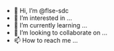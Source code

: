 - 👋 Hi, I’m @flse-sdc
- 👀 I’m interested in ...
- 🌱 I’m currently learning ...
- 💞️ I’m looking to collaborate on ...
- 📫 How to reach me ...

<!---
flse-sdc/flse-sdc is a ✨ special ✨ repository because its `README.md` (this file) appears on your GitHub profile.
You can click the Preview link to take a look at your changes.
--->
